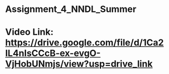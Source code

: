 # Assignment_4_NNDL_Summer
# Video Link: https://drive.google.com/file/d/1Ca2IL4nIsCCcB-ex-evgO-VjHobUNmjs/view?usp=drive_link
